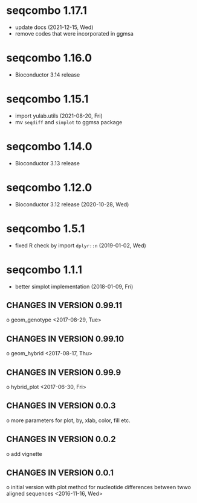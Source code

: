 # seqcombo 1.17.1

+ update docs (2021-12-15, Wed)
+ remove codes that were incorporated in ggmsa 

# seqcombo 1.16.0

+ Bioconductor 3.14 release

# seqcombo 1.15.1

+ import yulab.utils (2021-08-20, Fri)
+ mv `seqdiff` and `simplot` to ggmsa package

# seqcombo 1.14.0

+ Bioconductor 3.13 release

# seqcombo 1.12.0

+ Bioconductor 3.12 release (2020-10-28, Wed)

# seqcombo 1.5.1

+ fixed R check by import `dplyr::n` (2019-01-02, Wed)

# seqcombo 1.1.1

+ better simplot implementation (2018-01-09, Fri)

CHANGES IN VERSION 0.99.11
------------------------
 o geom_genotype <2017-08-29, Tue>

CHANGES IN VERSION 0.99.10
------------------------
 o geom_hybrid <2017-08-17, Thu>

CHANGES IN VERSION 0.99.9
------------------------
 o hybrid_plot <2017-06-30, Fri>

CHANGES IN VERSION 0.0.3
------------------------
 o more parameters for plot, by, xlab, color, fill etc.

CHANGES IN VERSION 0.0.2
------------------------
 o add vignette

CHANGES IN VERSION 0.0.1
------------------------
 o initial version with plot method for nucleotide differences between twwo aligned sequences <2016-11-16, Wed>
